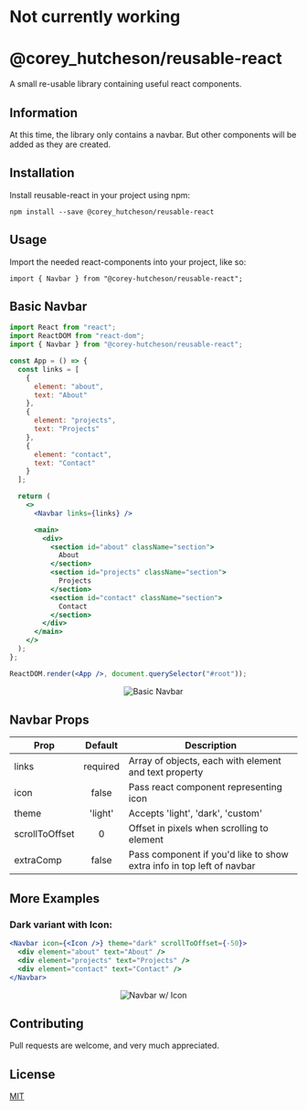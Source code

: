 # **Not currently working**

# **@corey_hutcheson/reusable-react**

A small re-usable library containing useful react components.

## **Information**

At this time, the library only contains a navbar. But other components will be added as they are created.

## **Installation**

Install reusable-react in your project using npm:

```
npm install --save @corey_hutcheson/reusable-react
```

## **Usage**

Import the needed react-components into your project, like so:

```
import { Navbar } from "@corey-hutcheson/reusable-react";
```

## **Basic Navbar**

```jsx
import React from "react";
import ReactDOM from "react-dom";
import { Navbar } from "@corey-hutcheson/reusable-react";

const App = () => {
  const links = [
    {
      element: "about",
      text: "About"
    },
    {
      element: "projects",
      text: "Projects"
    },
    {
      element: "contact",
      text: "Contact"
    }
  ];

  return (
    <>
      <Navbar links={links} />

      <main>
        <div>
          <section id="about" className="section">
            About
          </section>
          <section id="projects" className="section">
            Projects
          </section>
          <section id="contact" className="section">
            Contact
          </section>
        </div>
      </main>
    </>
  );
};

ReactDOM.render(<App />, document.querySelector("#root"));
```

<p align="center">
  <img src="https://media.giphy.com/media/U5DdCpZ4QHfjin3unq/giphy.gif" alt="Basic Navbar">
</p>

## **Navbar Props**

| Prop           | Default  | Description                                                           |
| -------------- | :------: | --------------------------------------------------------------------- |
| links          | required | Array of objects, each with element and text property                 |
| icon           |  false   | Pass react component representing icon                                |
| theme          | 'light'  | Accepts 'light', 'dark', 'custom'                                     |
| scrollToOffset |    0     | Offset in pixels when scrolling to element                            |
| extraComp      |  false   | Pass component if you'd like to show extra info in top left of navbar |

## **More Examples**

### **Dark variant with Icon:**

```jsx
<Navbar icon={<Icon />} theme="dark" scrollToOffset={-50}>
  <div element="about" text="About" />
  <div element="projects" text="Projects" />
  <div element="contact" text="Contact" />
</Navbar>
```

<p align="center">
  <img src="https://i.imgur.com/mikmF6k.jpg" alt="Navbar w/ Icon">
</p>

## **Contributing**

Pull requests are welcome, and very much appreciated.

## **License**

[MIT](https://choosealicense.com/licenses/mit/)
